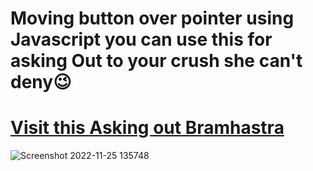# **Moving button over pointer using Javascript you can use this for asking Out to your crush she can't deny😉**
# [Visit this Asking out Bramhastra](https://2003roshanag.github.io/moving-button/)
![Screenshot 2022-11-25 135748](https://user-images.githubusercontent.com/90892063/203935681-24314cd8-f662-482d-88c8-6e4bb8a53700.jpg)

